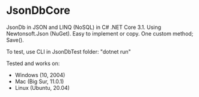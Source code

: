# JsonDbCore
JsonDb in JSON and LINQ (NoSQL) in C# .NET Core 3.1. Using Newtonsoft.Json (NuGet). Easy to implement or copy. One custom method; Save().

To test, use CLI in JsonDbTest folder: "dotnet run"

Tested and works on:
- Windows (10, 2004)
- Mac (Big Sur, 11.0.1)
- Linux (Ubuntu, 20.04)
